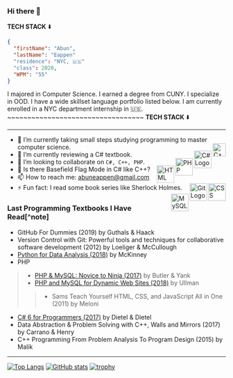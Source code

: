 ### Hi there 👋
<!--
**stech6476/stech6476** is a ✨ _special_ ✨ repository because its `README.md` (this file) appears on your GitHub profile.

Here are some ideas to get you started:
--> 
**TECH STACK** ⬇️
```json
{
  "firstName": "Abun",
  "lastName": "Eappen"
  "residence": "NYC, 🇺🇸"
  "class": 2020,
  "WPM": "55"
}
```
 
I majored in Computer Science. I earned a degree from CUNY. I specialize in OOD. I have a wide skillset language portfolio listed below. I am currently enrolled in a NYC department internship in 🇺🇸.  ~~~~~~~~~~~~~~~~~~~~~~~~~~~~~~~~~~ **TECH STACK** ⬇️

---
- 🔭 I’m currently taking small steps studying programming to master computer science.  <a href="https://isocpp.org/"> <img align = "right" src="https://cdn.worldvectorlogo.com/logos/c.svg" alt="C++ Logo" width="30" height="30"/> </a>                  
- 🌱 I’m currently reviewing a C# textbook.  <a href="https://docs.microsoft.com/en-us/dotnet/csharp/"> <img align = "right" img src="https://cdn.worldvectorlogo.com/logos/c--4.svg" alt="C# Logo" width="40" height="40"/> </a> 
- 👯 I’m looking to collaborate on `C#, C++, PHP`.  <a href="https://www.php.net/"> <img align = "right" src="https://cdn.worldvectorlogo.com/logos/php.svg" alt="PHP Logo" width="40" height="40"/> </a>
- 🤔 Is there Basefield Flag Mode in C# like C++? <a href="https://html.spec.whatwg.org/multipage/"> <img align = "right" src="https://cdn.worldvectorlogo.com/logos/html-1.svg" alt="HTML Logo" width="40" height="40"/> </a>
- 📫 How to reach me: abuneappen@gmail.com <a href="https://www.w3schools.com/css/"> <img  align = "right" src="https://cdn.worldvectorlogo.com/logos/css-3.svg" alt="CSS Logo" width="40" height="40"/> </a>
- ⚡ Fun fact: I read some book series like Sherlock Holmes. <a href="https://git-scm.com/doc"> <img  align = "right" src="https://cdn.worldvectorlogo.com/logos/git.svg" alt="Git Logo" width="40" height="40"/> </a> <a href="https://dev.mysql.com/doc/"> <img align = "right" src="https://cdn.worldvectorlogo.com/logos/mysql-2.svg" alt="MySQL Logo" width="40" height="40"/> </a>
 
### Last Programming Textbooks I Have Read[^note]

+ GitHub For Dummies (2019) by Guthals & Haack  
+ Version Control with Git: Powerful tools and techniques for collaborative software development (2012) by Loeliger & McCullough
+ [Python for Data Analysis (2018)](https://github.com/wesm/pydata-book) by McKinney
+ PHP
> - [PHP & MySQL: Novice to Ninja (2017)](https://github.com/spbooks/phpmysql6) by Butler & Yank
> - [PHP and MySQL for Dynamic Web Sites (2018)](https://github.com/LarryUllman/phpmysqlvqp-5ed) by Ullman
>> + Sams Teach Yourself HTML, CSS, and JavaScript All in One (2011) by Meloni
+ [C# 6 for Programmers (2017)](https://github.com/pdeitel/CSharp6FP) by Dietel & Dietel
+ Data Abstraction & Problem Solving with C++, Walls and Mirrors (2017) by Carrano & Henry
+ C++ Programming From Problem Analysis To Program Design (2015) by Malik 
 ---
 
[![Top Langs](https://github-readme-stats.vercel.app/api/top-langs/?username=stech6476&theme=merko)](https://github.com/anuraghazra/github-readme-stats)
[![GitHub stats](https://github-readme-stats.vercel.app/api?username=stech6476&theme=merko)](https://github.com/anuraghazra/github-readme-stats)
[![trophy](https://github-profile-trophy.vercel.app/?username=stech6476&theme=buddhism&row=7&column=7&margin-h=0&no-bg=false&no-frame=true)](https://github.com/ryo-ma/github-profile-trophy)
